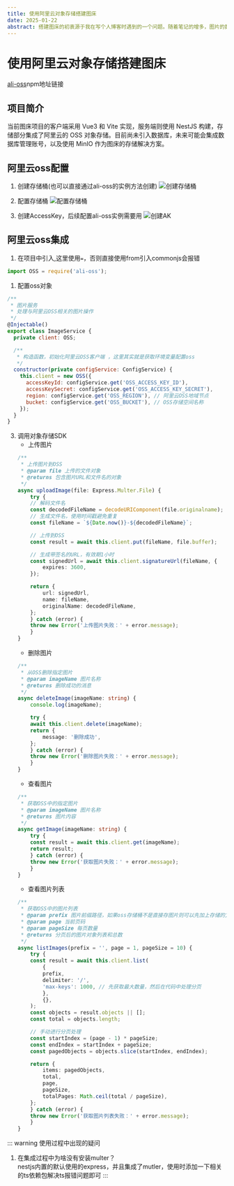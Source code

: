 ```yaml
---
title: 使用阿里云对象存储搭建图床
date: 2025-01-22
abstract: 搭建图床的初衷源于我在写个人博客时遇到的一个问题。随着笔记的增多，图片的数量也在不断增加。如果将所有图片都存放在项目中，项目的体积会越来越大，这让我感到不太妙。因此，我决定搭建一个图床，用于专门存放这些图片。
---
```

# 使用阿里云对象存储搭建图床
[ali-oss](https://www.npmjs.com/package/ali-oss#listquery-options)npm地址链接

## 项目简介
当前图床项目的客户端采用 Vue3 和 Vite 实现，服务端则使用 NestJS 构建，存储部分集成了阿里云的 OSS 对象存储。目前尚未引入数据库，未来可能会集成数据库管理账号，以及使用 MinIO 作为图床的存储解决方案。

## 阿里云oss配置
1. 创建存储桶(也可以直接通过ali-oss的实例方法创建)
![创建存储桶](/阿里云oss1.png)

2. 配置存储桶
![配置存储桶](/阿里云oss2.png)

3. 创建AccessKey，后续配置ali-oss实例需要用
![创建AK](/阿里云oss3.png)

## 阿里云oss集成
1. 在项目中引入,这里使用`=`，否则直接使用from引入commonjs会报错
``` js 
import OSS = require('ali-oss');
```
1. 配置oss对象
``` js
/**
 * 图片服务
 * 处理与阿里云OSS相关的图片操作
 */
@Injectable()
export class ImageService {
  private client: OSS;

  /**
   * 构造函数，初始化阿里云OSS客户端 ，这里其实就是获取环境变量配置oss
   */
  constructor(private configService: ConfigService) {
    this.client = new OSS({
      accessKeyId: configService.get('OSS_ACCESS_KEY_ID'),
      accessKeySecret: configService.get('OSS_ACCESS_KEY_SECRET'),
      region: configService.get('OSS_REGION'), // 阿里云OSS地域节点
      bucket: configService.get('OSS_BUCKET'), // OSS存储空间名称
    });
  }
}

```
3. 调用对象存储SDK
   - 上传图片
    ``` ts
    /**
     * 上传图片到OSS
     * @param file 上传的文件对象
     * @returns 包含图片URL和文件名的对象
     */
    async uploadImage(file: Express.Multer.File) {
        try {
        // 解码文件名
        const decodedFileName = decodeURIComponent(file.originalname);
        // 生成文件名，使用时间戳避免重复
        const fileName = `${Date.now()}-${decodedFileName}`;

        // 上传到OSS
        const result = await this.client.put(fileName, file.buffer);

        // 生成带签名的URL，有效期1小时
        const signedUrl = await this.client.signatureUrl(fileName, {
            expires: 3600,
        });

        return {
            url: signedUrl,
            name: fileName,
            originalName: decodedFileName,
        };
        } catch (error) {
        throw new Error('上传图片失败：' + error.message);
        }
    }
    ``` 
   - 删除图片
    ```ts
    /**
     * 从OSS删除指定图片
     * @param imageName 图片名称
     * @returns 删除成功的消息
     */
    async deleteImage(imageName: string) {
        console.log(imageName);

        try {
        await this.client.delete(imageName);
        return {
            message: '删除成功',
        };
        } catch (error) {
        throw new Error('删除图片失败：' + error.message);
        }
    }
    ``` 
   - 查看图片
    ```ts
    /**
     * 获取OSS中的指定图片
     * @param imageName 图片名称
     * @returns 图片内容
     */
    async getImage(imageName: string) {
        try {
        const result = await this.client.get(imageName);
        return result;
        } catch (error) {
        throw new Error('获取图片失败：' + error.message);
        }
    }
    ``` 
   - 查看图片列表
    ```ts
    /**
     * 获取OSS中的图片列表
     * @param prefix 图片前缀路径，如果oss存储桶不是直接存图片则可以先加上存储的文件夹名称，这么默认直接存储到oss存储桶顶层目录
     * @param page 当前页码
     * @param pageSize 每页数量
     * @returns 分页后的图片对象列表和总数
     */
    async listImages(prefix = '', page = 1, pageSize = 10) {
        try {
        const result = await this.client.list(
            {
            prefix,
            delimiter: '/',
            'max-keys': 1000, // 先获取最大数量，然后在代码中处理分页
            },
            {},
        );
        const objects = result.objects || [];
        const total = objects.length;

        // 手动进行分页处理
        const startIndex = (page - 1) * pageSize;
        const endIndex = startIndex + pageSize;
        const pagedObjects = objects.slice(startIndex, endIndex);

        return {
            items: pagedObjects,
            total,
            page,
            pageSize,
            totalPages: Math.ceil(total / pageSize),
        };
        } catch (error) {
        throw new Error('获取图片列表失败：' + error.message);
        }
    }
    ```
::: warning 使用过程中出现的疑问
1. 在集成过程中为啥没有安装multer？  
nestjs内置的默认使用的express，并且集成了mutler，使用时添加一下相关的ts依赖包解决ts报错问题即可
::: 